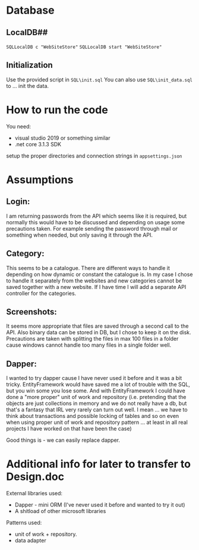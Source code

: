 # Database #

## LocalDB##
`SQLLocalDB c "WebSiteStore"`
`SQLLocalDB start "WebSiteStore"`

## Initialization ##

Use the provided script in `SQL\init.sql`
You can also use `SQL\init_data.sql`  to ... init the data.

# How to run the code #

You need:
* visual studio 2019 or something similar
* .net core 3.1.3 SDK

setup the proper directories and connection strings in `appsettings.json`

# Assumptions #

## Login: ##

I am returning passwords from the API which seems like it is required, but normally this would have to be discussed and depending on usage some precautions taken.
For example sending the password through mail or something when needed, but only saving it through the API.

## Category: ##

This seems to be a catalogue. There are different ways to handle it depending on how dynamic or constant the catalogue is.
In my case I chose to handle it separately from the websites and new categories cannot be saved together with a new website.
If I have time I will add a separate API controller for the categories.

## Screenshots: ##

It seems more appropriate that files are saved through a second call to the API.
Also binary data can be stored in DB, but I chose to keep it on the disk. Precautions are taken with splitting the files in max 100 files in a folder cause windows cannot handle too many files in a single folder well.

## Dapper: ##

I wanted to try dapper cause I have never used it before and it was a bit tricky. EntityFramework would have saved me a lot of trouble with the SQL, but you win some you lose some.
And with EntityFramework I could have done a "more proper" unit of work and repository (i.e. pretending that the objects are just collections in memory and we do not really have a db, but that's a fantasy that IRL very rarely can turn out well. I mean ... we have to think about transactions and possible locking of tables and so on even when using proper unit of work and repository pattern ... at least in all real projects I have worked on that have been the case)

Good things is - we can easily replace dapper.

# Additional info for later to transfer to Design.doc #

External libraries used:
 - Dapper - mini ORM (I've never used it before and wanted to try it out)
 - A shitload of other microsoft libraries
 
Patterns used:
 - unit of work + repository. 
 - data adapter

